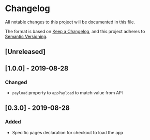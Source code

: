 # Changelog

All notable changes to this project will be documented in this file.

The format is based on [Keep a Changelog](https://keepachangelog.com/en/1.0.0/),
and this project adheres to [Semantic Versioning](https://semver.org/spec/v2.0.0.html).

## [Unreleased]

## [1.0.0] - 2019-08-28

### Changed

- `payload` property to `appPayload` to match value from API

## [0.3.0] - 2019-08-28

### Added

- Specific pages declaration for checkout to load the app
